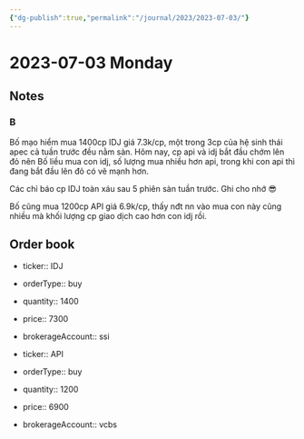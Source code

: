 ```yaml
---
{"dg-publish":true,"permalink":"/journal/2023/2023-07-03/"}
---
```


# 2023-07-03 Monday

## Notes

### B

Bố mạo hiểm mua 1400cp IDJ giá 7.3k/cp, một trong 3cp của hệ sinh thái apec cả tuần trước đều nằm sàn. Hôm nay, cp api và idj bắt đầu chớm lên đỏ nên Bố liều mua con idj, số lượng mua nhiều hơn api, trong khi con api thì đang bắt đầu lên đỏ có vẽ mạnh hơn.

Các chỉ báo cp IDJ toàn xáu sau 5 phiên sàn tuần trước. Ghi cho nhớ 😎

Bố cũng mua 1200cp API giá 6.9k/cp, thấy nđt nn vào mua con này cũng nhiều mà khối lượng cp giao dịch cao hơn con idj rồi.

## Order book

- ticker:: IDJ
- orderType:: buy
- quantity:: 1400
- price:: 7300
- brokerageAccount:: ssi

- ticker:: API
- orderType:: buy
- quantity:: 1200
- price:: 6900
- brokerageAccount:: vcbs
